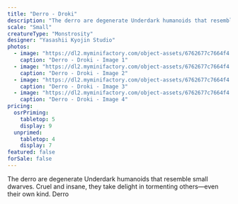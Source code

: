 ```yaml
---
title: "Derro - Droki"
description: "The derro are degenerate Underdark humanoids that resemble small dwarves. Cruel and insane, they take delight in tormenting others—even their own kind. Derro"
scale: "Small"
creatureType: "Monstrosity"
designer: "Yasashii Kyojin Studio"
photos:
  - image: "https://dl2.myminifactory.com/object-assets/6762677c7664f4.90043620/images/720X720-Derro_Droki_PS.jpg"
    caption: "Derro - Droki - Image 1"
  - image: "https://dl2.myminifactory.com/object-assets/6762677c7664f4.90043620/images/720X720-Derro_Droki_SCALE.jpg"
    caption: "Derro - Droki - Image 2"
  - image: "https://dl2.myminifactory.com/object-assets/6762677c7664f4.90043620/images/720X720-Derro_Droki_B.jpg"
    caption: "Derro - Droki - Image 3"
  - image: "https://dl2.myminifactory.com/object-assets/6762677c7664f4.90043620/images/720X720-Derro_Droki_C.jpg"
    caption: "Derro - Droki - Image 4"
pricing:
  osrPriming:
    tabletop: 5
    display: 9
  unprimed:
    tabletop: 4
    display: 7
featured: false
forSale: false
---
```


The derro are degenerate Underdark humanoids that resemble small dwarves. Cruel and insane, they take delight in tormenting others—even their own kind. Derro